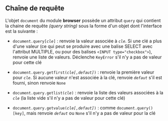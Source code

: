 ## Chaîne de requête

L'objet `document` du module **browser** possède un attribut `query` qui contient la chaine de requête _(query string)_ sous la forme d'un objet dont l'interface est la suivante :

- <code>document.query[<i>cle</i>]</code> : renvoie la valeur associée à _`cle`_. Si une clé a plus d'une valeur (ce qui peut se produire avec une balise SELECT avec l'attribut MULTIPLE, ou pour des balises `<INPUT type="checkbox">`), renvoie une liste de valeurs. Déclenche `KeyError` s'il n'y a pas de valeur pour cette clé

- <code>document.query.getfirst(<i>cle[,defaut]</i>)</code> : renvoie la première valeur pour _`cle`_. Si aucune valeur n'est associée à la clé, renvoie _`defaut`_ s'il est fourni, sinon renvoie `None`

- <code>document.query.getlist(<i>cle</i>)</code> : renvoie la liste des valeurs associées à la _`cle`_ (la liste vide s'il n'y a pas de valeur pour cette clé)

- <code>document.query.getvalue(<i>cle[,defaut]</i>)</code> : comme `document.query()[key]`, mais renvoie _`defaut`_ ou `None` s'il n'y a pas de valeur pour la clé


